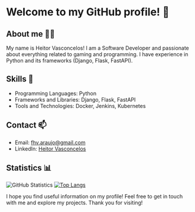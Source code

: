 # Welcome to my GitHub profile! 👋

## About me 🙋‍♂️

My name is Heitor Vasconcelos! I am a Software Developer and passionate about everything related to gaming and programming. I have experience in Python and its frameworks (Django, Flask, FastAPI).

## Skills 💪

- Programming Languages: Python
- Frameworks and Libraries: Django, Flask, FastAPI
- Tools and Technologies: Docker, Jenkins, Kubernetes

## Contact 📫

- Email: fhv.araujo@gmail.com
- LinkedIn: [Heitor Vasconcelos](https://www.linkedin.com/in/heitor-vasconcelos-472028121/)

## Statistics 📊

![GitHub Statistics](https://github-readme-stats.vercel.app/api?username=fhva29&show_icons=true&theme=dark) [![Top Langs](https://github-readme-stats.vercel.app/api/top-langs/?username=fhva29&layout=compact)](https://github.com/anuraghazra/github-readme-stats)

I hope you find useful information on my profile! Feel free to get in touch with me and explore my projects. Thank you for visiting!
